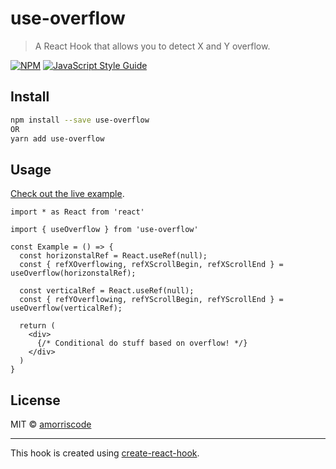 # use-overflow

> A React Hook that allows you to detect X and Y overflow.

[![NPM](https://img.shields.io/npm/v/use-overflow.svg)](https://www.npmjs.com/package/use-overflow) [![JavaScript Style Guide](https://img.shields.io/badge/code_style-standard-brightgreen.svg)](https://standardjs.com)

## Install

```bash
npm install --save use-overflow
OR
yarn add use-overflow
```

## Usage

[Check out the live example](https://amorriscode.github.io/use-overflow/).

```tsx
import * as React from 'react'

import { useOverflow } from 'use-overflow'

const Example = () => {
  const horizonstalRef = React.useRef(null);
  const { refXOverflowing, refXScrollBegin, refXScrollEnd } = useOverflow(horizonstalRef);

  const verticalRef = React.useRef(null);
  const { refYOverflowing, refYScrollBegin, refYScrollEnd } = useOverflow(verticalRef);

  return (
    <div>
      {/* Conditional do stuff based on overflow! */}
    </div>
  )
}
```

## License

MIT © [amorriscode](https://github.com/amorriscode)

---

This hook is created using [create-react-hook](https://github.com/hermanya/create-react-hook).
